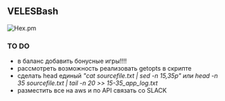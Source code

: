 <h2>VELESBash</h2>
<img alt="Hex.pm" src="https://img.shields.io/hexpm/l/plug?style=for-the-badge">
<h3>TO DO</h3>
<ul>
<li>в баланс добавить бонусные игры!!!!
<li>рассмотреть возможность реализовать getopts в скрипте
<li>сделать head единый <em>"cat sourcefile.txt | sed -n 15,35p"  или  head -n 35 sourcefile.txt | tail -n 20 >> 15-35_app_log.txt</em>
<li>разместить все на aws и по API связать со SLACK
</ul>
